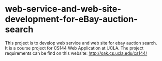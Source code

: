 # web-service-and-web-site-development-for-eBay-auction-search
This project is to develop web service and web site for ebay auction search. It is a course project for CS144 Web Application at UCLA. The project requirements can be find on this website: http://oak.cs.ucla.edu/cs144/
